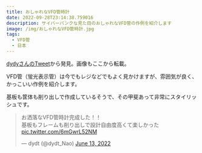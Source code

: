 ```yaml
---
title: おしゃれなVFD管時計
date: 2022-09-28T23:14:38.759016
description: サイバーパンクな見た目のおしゃれなVFD管の作例を紹介します
image: /img/おしゃれなVFD管時計.jpg
tags:
  - VFD管
  - 日本
---
```

[dydyさんのTweet](https://twitter.com/dydt_Nao/status/1536297065122508800)から発見。画像もここから転載。

VFD管（蛍光表示管）は今でもレジなどでもよく見かけますが、雰囲気が良く、かっこいい作例を紹介します。

基板も筐体も削り出しで作成しているそうで、その甲斐あって非常にスタイリッシュです。



<blockquote class="twitter-tweet"><p lang="ja" dir="ltr">お洒落なVFD管時計完成した！！<br>基板もフレームも削り出しで設計自由度高くて楽しかった <a href="https://t.co/6mGwrL52NM">pic.twitter.com/6mGwrL52NM</a></p>&mdash; dydt (@dydt_Nao) <a href="https://twitter.com/dydt_Nao/status/1536297065122508800?ref_src=twsrc%5Etfw">June 13, 2022</a></blockquote>
<script async src="https://platform.twitter.com/widgets.js" charset="utf-8"></script>


